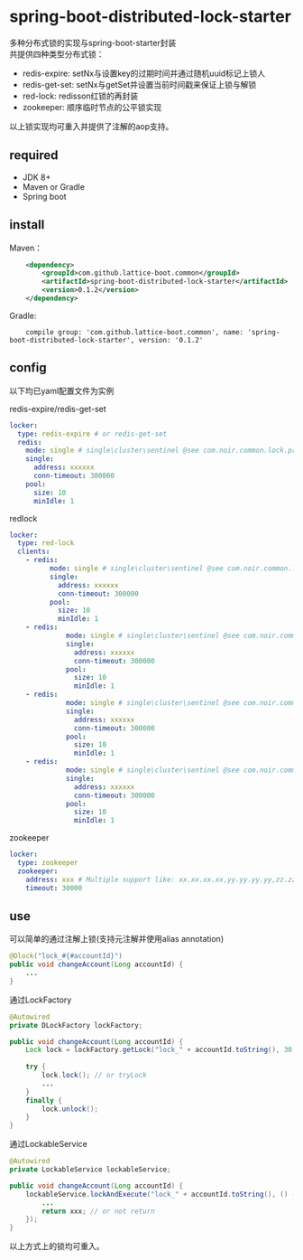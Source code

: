 # spring-boot-distributed-lock-starter
多种分布式锁的实现与spring-boot-starter封装  
共提供四种类型分布式锁：  
 *  redis-expire: setNx与设置key的过期时间并通过随机uuid标记上锁人
 *  redis-get-set: setNx与getSet并设置当前时间戳来保证上锁与解锁
 *  red-lock: redisson红锁的再封装 
 *  zookeeper: 顺序临时节点的公平锁实现
 
 以上锁实现均可重入并提供了注解的aop支持。

## required
 * JDK 8+
 * Maven or Gradle
 * Spring boot

## install
Maven：
```xml
    <dependency>
        <groupId>com.github.lattice-boot.common</groupId>
        <artifactId>spring-boot-distributed-lock-starter</artifactId>
        <version>0.1.2</version>
    </dependency>
```   
Gradle:
```
    compile group: 'com.github.lattice-boot.common', name: 'spring-boot-distributed-lock-starter', version: '0.1.2'
```

## config
以下均已yaml配置文件为实例  

redis-expire/redis-get-set
```yaml
locker:
  type: redis-expire # or redis-get-set
  redis:
    mode: single # single\cluster\sentinel @see com.noir.common.lock.properties.RedisDLockProperties
    single:
      address: xxxxxx
      conn-timeout: 300000
    pool:
      size: 10
      minIdle: 1
```

redlock
```yaml
locker:
  type: red-lock
  clients:
    - redis:
          mode: single # single\cluster\sentinel @see com.noir.common.lock.properties.RedisDLockProperties
          single:
            address: xxxxxx
            conn-timeout: 300000
          pool:
            size: 10
            minIdle: 1
    - redis:
              mode: single # single\cluster\sentinel @see com.noir.common.lock.properties.RedisDLockProperties
              single:
                address: xxxxxx
                conn-timeout: 300000
              pool:
                size: 10
                minIdle: 1
    - redis:
              mode: single # single\cluster\sentinel @see com.noir.common.lock.properties.RedisDLockProperties
              single:
                address: xxxxxx
                conn-timeout: 300000
              pool:
                size: 10
                minIdle: 1
    - redis:
              mode: single # single\cluster\sentinel @see com.noir.common.lock.properties.RedisDLockProperties
              single:
                address: xxxxxx
                conn-timeout: 300000
              pool:
                size: 10
                minIdle: 1
```

zookeeper
```yaml
locker:
  type: zookeeper
  zookeeper:
    address: xxx # Multiple support like: xx.xx.xx.xx,yy.yy.yy.yy,zz.zz.zz.zz
    timeout: 30000
```

## use
可以简单的通过注解上锁(支持元注解并使用alias annotation)
```java
@Dlock("lock_#{#accountId}")
public void changeAccount(Long accountId) {
    ...
}
```

通过LockFactory
```java
@Autowired
private DLockFactory lockFactory;

public void changeAccount(Long accountId) {
    Lock lock = lockFactory.getLock("lock_" + accountId.toString(), 30, TimeUnit.SECONDS);
    
    try {
        lock.lock(); // or tryLock
        ...
    }
    finally {
        lock.unlock();
    }
}
```

通过LockableService
```java
@Autowired
private LockableService lockableService;

public void changeAccount(Long accountId) {
    lockableService.lockAndExecute("lock_" + accountId.toString(), () -> {
        ...
        return xxx; // or not return
    });
}
```

以上方式上的锁均可重入。
